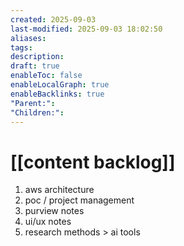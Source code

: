 ```yaml
---
created: 2025-09-03
last-modified: 2025-09-03 18:02:50
aliases:
tags:
description:
draft: true
enableToc: false
enableLocalGraph: true
enableBacklinks: true
"Parent:":
"Children:":
---
```


# [[content backlog]]

1. aws architecture
2. poc / project management
3. purview notes
4. ui/ux notes
5. research methods > ai tools
